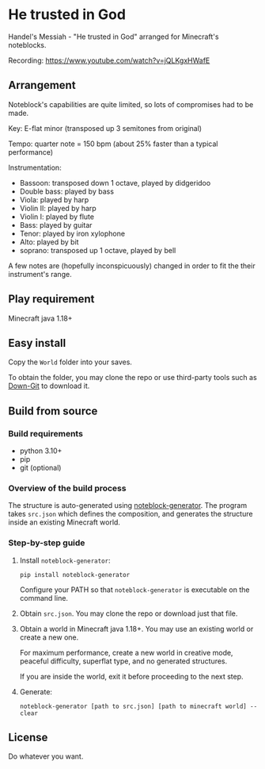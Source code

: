 # He trusted in God
Handel's Messiah - "He trusted in God" arranged for Minecraft's noteblocks.

Recording: https://www.youtube.com/watch?v=jQLKgxHWafE

## Arrangement
Noteblock's capabilities are quite limited, so lots of compromises had to be made.

Key: E-flat minor (transposed up 3 semitones from original)

Tempo: quarter note = 150 bpm (about 25% faster than a typical performance)

Instrumentation:
* Bassoon: transposed down 1 octave, played by didgeridoo
* Double bass: played by bass
* Viola: played by harp
* Violin II: played by harp
* Violin I: played by flute
* Bass: played by guitar
* Tenor: played by iron xylophone
* Alto: played by bit
* soprano: transposed up 1 octave, played by bell

A few notes are (hopefully inconspicuously) changed in order to fit the their instrument's range.

## Play requirement
Minecraft java 1.18+

## Easy install 
Copy the `World` folder into your saves. 

To obtain the folder, you may clone the repo or use third-party tools such as [Down-Git](https://minhaskamal.github.io/DownGit) to download it.

## Build from source
### Build requirements
* python 3.10+
* pip
* git (optional)

### Overview of the build process
The structure is auto-generated using [noteblock-generator](https://github.com/FelixFourcolor/noteblock-generator). The program takes `src.json` which defines the composition, and generates the structure inside an existing Minecraft world.

### Step-by-step guide

1. Install `noteblock-generator`:
    ```
    pip install noteblock-generator
    ```
    Configure your PATH so that `noteblock-generator` is executable on the command line.

2. Obtain `src.json`. You may clone the repo or download just that file.

3. Obtain a world in Minecraft java 1.18+. You may use an existing world or create a new one. 

    For maximum performance, create a new world in creative mode, peaceful difficulty, superflat type, and no generated structures.

    If you are inside the world, exit it before proceeding to the next step.

4. Generate:
    ```
    noteblock-generator [path to src.json] [path to minecraft world] --clear
    ```

## License
Do whatever you want.
